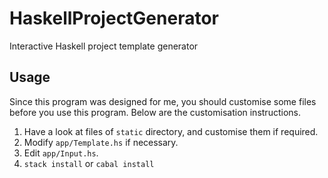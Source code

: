 # HaskellProjectGenerator
Interactive Haskell project template generator

## Usage
Since this program was designed for me, you should customise some files before you use this program. Below are the customisation instructions.

1. Have a look at files of `static` directory, and customise them if required.
2. Modify `app/Template.hs` if necessary.
3. Edit `app/Input.hs`.
4. `stack install` or `cabal install`
